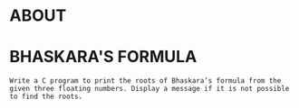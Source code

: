 # ABOUT

# BHASKARA'S FORMULA

    Write a C program to print the roots of Bhaskara’s formula from the given three floating numbers. Display a message if it is not possible to find the roots.